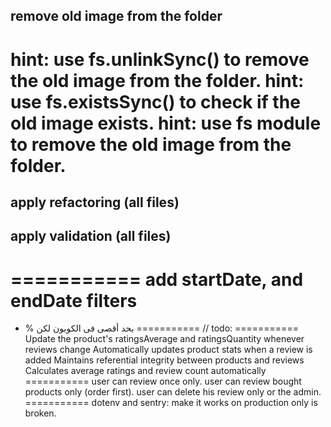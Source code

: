 ## remove old image from the folder
hint: use fs.unlinkSync() to remove the old image from the folder.
hint: use fs.existsSync() to check if the old image exists.
hint: use fs module to remove the old image from the folder.
===========
## apply refactoring (all files)
## apply validation (all files)
===========
add startDate, and endDate filters
===========
- % بحد أقصى فى الكوبون لكن
===========
// todo:
===========
Update the product's ratingsAverage and ratingsQuantity whenever reviews change
Automatically updates product stats when a review is added
Maintains referential integrity between products and reviews
Calculates average ratings and review count automatically
===========
user can review once only.
user can review bought products only (order first).
user can delete his review only or the admin.
===========
dotenv and sentry: make it works on production only is broken.